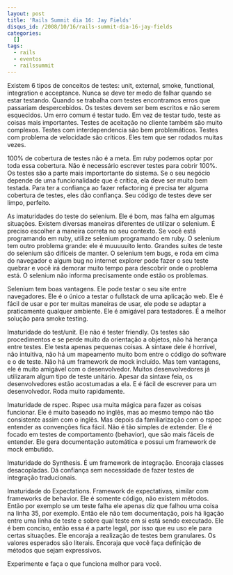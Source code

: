 ```yaml
--- 
layout: post
title: 'Rails Summit dia 16: Jay Fields'
disqus_id: /2008/10/16/rails-summit-dia-16-jay-fields
categories: 
  []
tags:
  - rails
  - eventos
  - railssummit
---
```



Existem 6 tipos de conceitos de testes: unit, external, smoke, functional, integration e acceptance. Nunca se deve ter medo de falhar quando se estar testando. Quando se trabalha com testes encontramos erros que passariam despercebidos. Os testes devem ser bem escritos e não serem esquecidos. Um erro comum é testar tudo. Em vez de testar tudo, teste as coisas mais importantes. Testes de aceitação no cliente também são muito complexos. Testes com interdependencia são bem problemáticos. Testes com problema de velocidade são críticos. Eles tem que ser rodados muitas vezes.

100% de cobertura de testes não é a meta. Em ruby podemos optar por toda essa cobertura. Não é necessário escrever testes para cobrir 100%. Os testes são a parte mais importortante do sistema. Se o seu negócio depende de uma funcionalidade que é crítica, ela deve ser muito bem testada. Para ter a confiança ao fazer refactoring é precisa ter alguma cobertura de testes, eles dão confiança. Seu código de testes deve ser limpo, perfeito.

As imaturidades do teste do selenium. Ele é bom, mas falha em algumas situações. Existem diversas maneiras diferentes de utilizar o selenium. É preciso escolher a maneira correta no seu contexto. Se você está programando em ruby, utilize selenium programando em ruby. O selenium tem outro problema grande: ele é muuuuuito lento. Grandes suites de teste do selenium são difíceis de manter. O selenium tem bugs, e roda em cima do navegador e algum bug no internet explorer pode fazer o seu teste quebrar e você irá demorar muito tempo para descobrir onde o problema está. O selenium não informa precisamente onde estão os problemas. 

Selenium tem boas vantagens. Ele pode testar o seu site entre navegadores. Ele é o único a testar o fullstack de uma aplicação web. Ele é fácil de usar e por ter muitas maneiras de usar, ele pode se adaptar a praticamente qualquer ambiente. Ele é amigável para testadores. É a melhor solução para smoke testing.

Imaturidade do test/unit. Ele não é tester friendly. Os testes são procedimentos e se perde muito da orientação a objetos, não há herança entre testes. Ele testa apenas pequenas coisas. A sintaxe dele é horrível, não intuitiva, não há um mapeamento muito bom entre o código do software e o de teste. Não há um framework de mock incluído. Mas tem vantagens, ele é muito amigável com o desenvolvedor. Muitos desenvolvedores já utilizaram algum tipo de teste unitário. Apesar da sintaxe feia, os desenvolvedores estão acostumadas a ela. E é fácil de escrever para um desenvolvedor. Roda muito rapidamente.

Imaturidade de rspec. Rspec usa muita mágica para fazer as coisas funcionar. Ele é muito baseado no inglês, mas ao mesmo tempo não tão consistente assim com o inglês. Mas depois da familiarização com o rspec entender as convenções fica fácil. Não é tão simples de extender. Ele é focado em testes de comportamento (behavior), que são mais fáceis de entender. Ele gera documentação automática e possui um framework de mock embutido.

Imaturidade do Synthesis. É um framework de integração. Encoraja classes desacopladas. Dá confiança sem necessidade de fazer testes de integração traducionais. 

Imaturidade do Expectations. Framework de expectativas, similar com frameworks de behavior. Ele é somente código, não existem métodos. Então por exemplo se um teste falha ele apenas diz que falhou uma coisa na linha 35, por exemplo. Então ele não tem documentação, pois há ligação entre uma linha de teste e sobre qual teste em si está sendo executado. Ele é bem conciso, então essa é a parte legal, por isso que eu uso ele para certas situações. Ele encoraja a realização de testes bem granulares. Os valores esperados são literais. Encoraja que você faça definição de métodos que sejam expressivos.

Experimente e faça o que funciona melhor para você.

